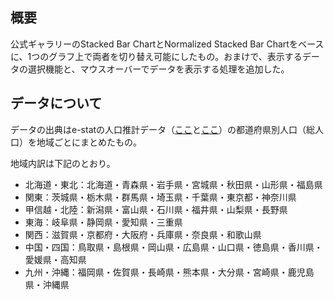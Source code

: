 ## 概要

公式ギャラリーのStacked Bar ChartとNormalized Stacked Bar Chartをベースに、1つのグラフ上で両者を切り替え可能にしたもの。おまけで、表示するデータの選択機能と、マウスオーバーでデータを表示する処理を追加した。

## データについて

データの出典はe-statの人口推計データ（[ここ](http://www.e-stat.go.jp/SG1/estat/List.do?bid=000000090004)と[ここ](http://www.e-stat.go.jp/SG1/estat/List.do?bid=000001039703)）の都道府県別人口（総人口）を地域ごとにまとめたもの。

地域内訳は下記のとおり。

* 北海道・東北：北海道・青森県・岩手県・宮城県・秋田県・山形県・福島県
* 関東：茨城県・栃木県・群馬県・埼玉県・千葉県・東京都・神奈川県
* 甲信越・北陸：新潟県・富山県・石川県・福井県・山梨県・長野県
* 東海：岐阜県・静岡県・愛知県・三重県
* 関西：滋賀県・京都府・大阪府・兵庫県・奈良県・和歌山県
* 中国・四国：鳥取県・島根県・岡山県・広島県・山口県・徳島県・香川県・愛媛県・高知県
* 九州・沖縄：福岡県・佐賀県・長崎県・熊本県・大分県・宮崎県・鹿児島県・沖縄県

